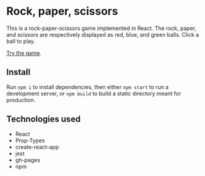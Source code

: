 # Rock, paper, scissors

This is a rock-paper-scissors game implemented in React. The rock, paper, and
scissors are respectively displayed as red, blue, and green balls. Click a ball
to play.

[Try the game](http://tommyjl.github.io/react-rock-paper-scissors).

## Install

Run `npm i` to install dependencies, then either `npm start` to run a
development server, or `npm build` to build a static directory meant for
production.

## Technologies used

* React
* Prop-Types
* create-react-app
* jest
* gh-pages
* npm
